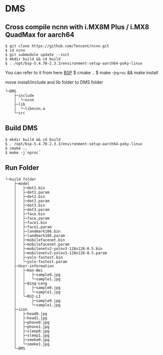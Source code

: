 # DMS
## Cross compile ncnn with i.MX8M Plus / i.MX8 QuadMax for aarch64
    $ git clone https://github.com/Tencent/ncnn.git
    $ cd ncnn
    $ git submodule update --init
    $ mkdir build && cd build
    $ . /opt/bsp-5.4.70-2.3.3/environment-setup-aarch64-poky-linux 
You can refer to it from here [BSP](https://github.com/Hank880223/ncnn-sort-vehicle/blob/main/doc/BSP.md)
    $ cmake ..
    $ make -j`nproc` && make install
    
move install/include and lib folder to DMS folder
```
└─DMS
    ├─include
    │  └─ncnn
    ├─lib
    │  └─libncnn.a
    └─src
```    
    
## Build DMS
    $ mkdir build && cd build
    $ . /opt/bsp-5.4.70-2.3.3/environment-setup-aarch64-poky-linux
    $ cmake ..
    $ make -j`nproc`

## Run Folder

```
└─build folder
    ├─model
    │   ├─det1.bin
    │   ├─det1.param
    │   ├─det2.bin
    │   ├─det2.param
    │   ├─det3.bin
    │   ├─det3.param
    │   ├─face.bin
    │   ├─face.param
    │   ├─face1.bin
    │   ├─face1.param
    │   ├─landmark106.bin
    │   ├─landmark106.param
    │   ├─mobilefacenet.bin
    │   ├─mobilefacenet.param
    │   ├─mobilenetv2-yolov3-128x128-0.5.bin
    │   ├─mobilenetv2-yolov3-128x128-0.5.param
    │   ├─yolo-fastest.bin
    │   └─yolo-fastest.param
    ├─User-information
    │   ├─Han-Wei
    │   │   ├─sample0.jpg
    │   │   └─sample1.jpg
    │   ├─Qing-Long
    │   │   ├─sample0.jpg
    │   │   └─sample1.jpg
    │   └─RUI-LI
    │       ├─sample0.jpg
    │       └─sample1.jpg
    ├─icon
    │   ├─head0.jpg
    │   ├─head1.jpg
    │   ├─phone0.jpg
    │   ├─phone1.jpg
    │   ├─sleep0.jpg
    │   ├─sleep1.jpg
    │   ├─smoke0.jpg
    │   └─smoke1.jpg
    └─DMS
```  
